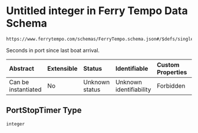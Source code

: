 # Untitled integer in Ferry Tempo Data Schema

```txt
https://www.ferrytempo.com/schemas/FerryTempo.schema.json#/$defs/singlePortData/properties/PortStopTimer
```

Seconds in port since last boat arrival.

| Abstract            | Extensible | Status         | Identifiable            | Custom Properties | Additional Properties | Access Restrictions | Defined In                                                                           |
| :------------------ | :--------- | :------------- | :---------------------- | :---------------- | :-------------------- | :------------------ | :----------------------------------------------------------------------------------- |
| Can be instantiated | No         | Unknown status | Unknown identifiability | Forbidden         | Allowed               | none                | [FerryTempo.schema.json\*](../schemas/FerryTempo.schema.json "open original schema") |

## PortStopTimer Type

`integer`
